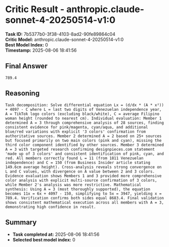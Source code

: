 # Critic Result - anthropic.claude-sonnet-4-20250514-v1:0

**Task ID:** 7b5377b0-3f38-4103-8ad2-90fe89864c04  
**Critic Model:** anthropic.claude-sonnet-4-20250514-v1:0  
**Best Model Index:** 0  
**Timestamp:** 2025-08-06 18:41:56

## Final Answer
```
789.4
```

## Reasoning
```
Task decomposition: Solve differential equation Lx = (d/dx * (A * x²)) + 4097 - C where L = last two digits of Venezuelan independence year, A = TikTok logo colors (excluding black/white), C = average Filipino woman height (rounded to nearest cm). Individual evaluation: Member 1 determined A = 3 through comprehensive analysis of 28 sources, finding consistent evidence for pink/magenta, cyan/aqua, and additional blue/red variations with explicit '3 colors' confirmation from authoritative sources. Member 2 determined A = 2 based on 25+ sources but focused primarily on two main colors (pink and cyan), missing the third color component identified by other sources. Member 3 determined A = 3 with targeted research confirming designpieces.com statement 'made up of 3 colors' and consistent identification of pink, cyan, and red. All members correctly found L = 11 (from 1811 Venezuelan independence) and C = 150 (from Business Insider article stating 149.6cm average height). Cross-analysis reveals strong convergence on L and C values, with divergence on A value between 2 and 3 colors. Evidence evaluation shows Members 1 and 3 provided more comprehensive color analysis with explicit multi-source confirmation of 3 colors, while Member 2's analysis was more restrictive. Mathematical synthesis: Using A = 3 (most thoroughly supported), the equation becomes 11x = 6x + 4097 - 150, simplifying to 5x = 3947, yielding x = 789.4. Verification confirms both sides equal 8683.4. Final validation shows consistent mathematical execution across all members with A = 3, demonstrating high confidence in result.
```

## Summary
- **Task completed at:** 2025-08-06 18:41:56
- **Selected best model index:** 0
